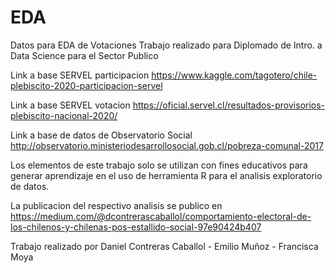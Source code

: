 # EDA
Datos para EDA de Votaciones 
Trabajo realizado para Diplomado de  Intro. a Data Science para el Sector Publico

Link a base SERVEL participacion https://www.kaggle.com/tagotero/chile-plebiscito-2020-participacion-servel 

Link a base SERVEL votacion https://oficial.servel.cl/resultados-provisorios-plebiscito-nacional-2020/

Link a base de datos de Observatorio Social http://observatorio.ministeriodesarrollosocial.gob.cl/pobreza-comunal-2017

Los elementos de este trabajo solo se utilizan con fines educativos para generar aprendizaje en el uso de herramienta R para el analisis exploratorio de datos.

La publicacion del respectivo analisis se publico en https://medium.com/@dcontrerascaballol/comportamiento-electoral-de-los-chilenos-y-chilenas-pos-estallido-social-97e90424b407 


Trabajo realizado por 
Daniel Contreras Caballol -
Emilio Muñoz -
Francisca Moya 

